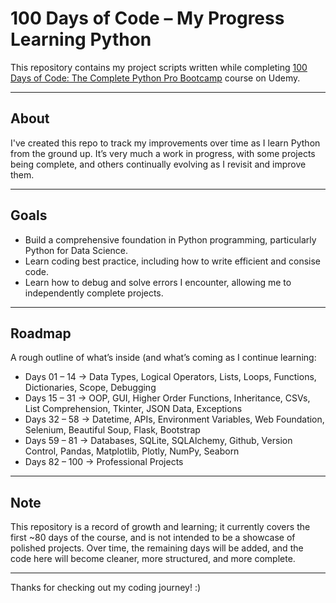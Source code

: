 # 100 Days of Code – My Progress Learning Python

This repository contains my project scripts written while completing [100 Days of Code: The Complete Python Pro Bootcamp](https://www.udemy.com/course/100-days-of-code/?couponCode=MT250915G4) course on Udemy.

---

## About
I've created this repo to track my improvements over time as I learn Python from the ground up. It’s very much a work in progress, with some projects being complete, and others continually evolving as I revisit and improve them.

---

## Goals
- Build a comprehensive foundation in Python programming, particularly Python for Data Science.
- Learn coding best practice, including how to write efficient and consise code.
- Learn how to debug and solve errors I encounter, allowing me to independently complete projects.

---

## Roadmap
A rough outline of what’s inside (and what’s coming as I continue learning:

- Days 01 – 14 → Data Types, Logical Operators, Lists, Loops, Functions, Dictionaries, Scope, Debugging
- Days 15 – 31 → OOP, GUI, Higher Order Functions, Inheritance, CSVs, List Comprehension, Tkinter, JSON Data, Exceptions  
- Days 32 – 58 → Datetime, APIs, Environment Variables, Web Foundation, Selenium, Beautiful Soup, Flask, Bootstrap
- Days 59 – 81 → Databases, SQLite, SQLAlchemy, Github, Version Control, Pandas, Matplotlib, Plotly, NumPy, Seaborn
- Days 82 – 100 → Professional Projects 



---

## Note
This repository is a record of growth and learning; it currently covers the first ~80 days of the course, and is not intended to be a showcase of polished projects. Over time, the remaining days will be added, and the code here will become cleaner, more structured, and more complete.

---

Thanks for checking out my coding journey! :)
